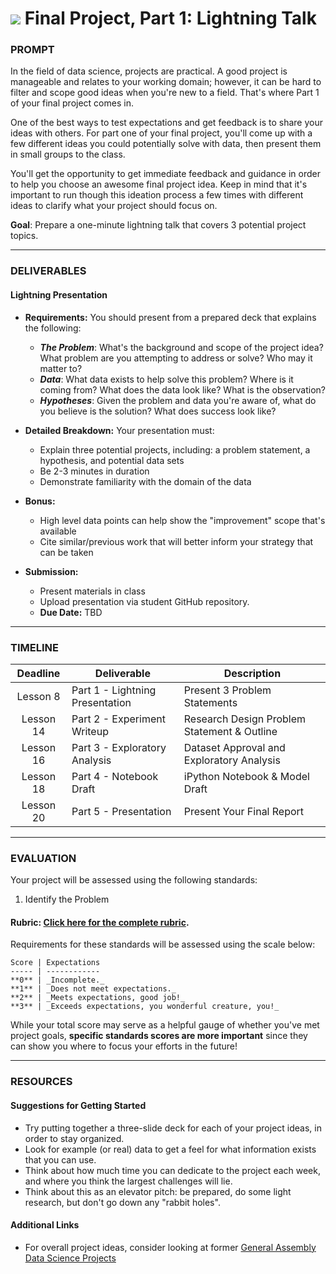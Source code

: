 # ![](https://ga-dash.s3.amazonaws.com/production/assets/logo-9f88ae6c9c3871690e33280fcf557f33.png) Final Project, Part 1: Lightning Talk


### PROMPT

In the field of data science, projects are practical. A good project is manageable and relates to your working domain; however, it can be hard to filter and scope good ideas when you're new to a field. That's where Part 1 of your final project comes in. 

One of the best ways to test expectations and get feedback is to share your ideas with others. For part one of your final project, you'll come up with a few different ideas you could potentially solve with data, then present them in small groups to the class.

You'll get the opportunity to get immediate feedback and guidance in order to help you choose an awesome final project idea. Keep in mind that it's important to run though this ideation process a few times with different ideas to clarify what your project should focus on. 

**Goal**: Prepare a one-minute lightning talk that covers 3 potential project topics.

---

### DELIVERABLES

#### Lightning Presentation

- **Requirements:** You should present from a prepared deck that explains the following:
    * ___The Problem___: What's the background and scope of the project idea? What problem are you attempting to address or solve? Who may it matter to?
    * ___Data___: What data exists to help solve this problem? Where is it coming from? What does the data look like? What is the observation?
    * ___Hypotheses___: Given the problem and data you're aware of, what do you believe is the solution? What does success look like?

- **Detailed Breakdown:** Your presentation must:
    * Explain three potential projects, including: a problem statement, a hypothesis, and potential data sets
    * Be 2-3 minutes in duration
    * Demonstrate familiarity with the domain of the data

- **Bonus:**
    - High level data points can help show the "improvement" scope that's available
    - Cite similar/previous work that will better inform your strategy that can be taken

- **Submission:**	
    * Present materials in class
    * Upload presentation via student GitHub repository.
	* **Due Date:** TBD


---

### TIMELINE

| Deadline | Deliverable| Description |
|:-:|---|---|
| Lesson 8 |  Part 1 - Lightning Presentation  | Present 3 Problem Statements   |
| Lesson 14 | Part 2 - Experiment Writeup  |  Research Design Problem Statement & Outline   |
| Lesson 16 | Part 3 - Exploratory Analysis  | Dataset Approval and Exploratory Analysis   |
| Lesson 18 | Part 4 - Notebook Draft  |  iPython Notebook & Model Draft  |
| Lesson 20 | Part 5 - Presentation  | Present Your Final Report   |

---

### EVALUATION

Your project will be assessed using the following standards:

1. Identify the Problem

#### Rubric: [Click here for the complete rubric](./final-project-1-rubric.md).

Requirements for these standards will be assessed using the scale below:

    Score | Expectations
    ----- | ------------
    **0** | _Incomplete._
    **1** | _Does not meet expectations._
    **2** | _Meets expectations, good job!_
    **3** | _Exceeds expectations, you wonderful creature, you!_

While your total score may serve as a helpful gauge of whether you've met project goals, __specific standards scores are more important__ since they can show you where to focus your efforts in the future!

---

### RESOURCES

#### Suggestions for Getting Started

- Try putting together a three-slide deck for each of your project ideas, in order to stay organized.
- Look for example (or real) data to get a feel for what information exists that you can use.
- Think about how much time you can dedicate to the project each week, and where you think the largest challenges will lie.
- Think about this as an elevator pitch: be prepared, do some light research, but don't go down any "rabbit holes".

#### Additional Links

- For overall project ideas, consider looking at former [General Assembly Data Science Projects](https://gallery.generalassemb.ly/DS?metro=)
